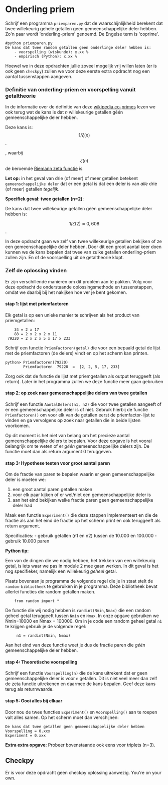 # Onderling priem

Schrijf een programma `priemparen.py` dat de waarschijnlijkheid berekent dat twee willekeurig gehele getallen geen gemeenschappelijke deler hebben. Zo'n paar wordt
'onderling-priem' genoemd. De Engelse term is 'coprime'.

    #python priemparen.py
    De kans dat twee random getallen geen onderlinge deler hebben is:
        - voorspelling (wiskunde): x.xx %
	    - empirisch (Python): x.xx %

Hoewel we in deze opdrachten jullie zoveel mogelijk vrij willen laten (er is ook geen `checkpy`) zullen we voor deze eerste extra opdracht nog een aantal tussenstappen aangeven. 

### Definitie van onderling-priem en voorspelling vanuit getaltheorie
	    
In de informatie over de definitie van deze [wikipedia co-primes](https://en.wikipedia.org/wiki/Coprime_integers) lezen we ook terug wat de kans is dat *n* willekeurige getallen géén gemeenschappelijke deler hebben. 

Deze kans is: $$1/\zeta(n)$$. 

, waarbij $$\zeta(n)$$ de beroemde [Riemann zeta functie](https://en.wikipedia.org/wiki/Riemann_zeta_function) is.

**Let op:** in het geval van drie (of meer) of meer getallen betekent `gemeenschappelijke deler` dat er een getal is dat een deler is van *alle* drie (of meer) getallen *tegelijk*.

**Specifiek geval: twee getallen (n=2)**:

De kans dat twee willekeurige getallen géén gemeenschappelijke deler hebben is: 

$$1/\zeta(2) \approx 0,608$$.

In deze opdracht gaan we zelf van twee willekeurige getallen bekijken of ze een gemeenschappelijke deler hebben. Door dit een groot aantal keer doen kunnen we de kans bepalen dat twee van zulke getallen onderling-priem zullen zijn. En of de voorspelling uit de getaltheorie klopt.

### Zelf de oplossing vinden

Er zijn verschillende manieren om dit problem aan te pakken. Volg voor deze opdracht de onderstaande oplossingsmethode en tussenstappen, omdat we daarbij bij het nakijken hoe ver je bent gekomen.

#### stap 1: lijst met priemfactoren

Elk getal is op een unieke manier te schrijven als het product van priemgetallen:

        34 = 2 x 17
        88 = 2 x 2 x 2 x 11
     79220 = 2 x 2 x 5 x 17 x 233

Schrijf een functie `PriemFactoren(getal)` die voor een bepaald getal de lijst met de priemfactoren (de delers) vindt en op het scherm kan printen.

    python> Priemfactoren(79220) 
            Priemfactoren  79220  =  [2, 2, 5, 17, 233]

Zorg ook dat de functie de lijst met priemgetallen als output teruggeeft (als return). Later in het programma zullen we deze functie meer gaan gebruiken
 
#### stap 2: op zoek naar gemeenschappelijke delers van twee getallen

Schrijf een functie `AantalDelers(n1, n2)` die voor twee getallen aangeeft of er een gemeenschappelijke deler is of niet. Gebruik hierbij de functie `Priemfactoren()` om voor elk van de getallen eerst de priemfactor-lijst te vinden en ga vervolgens op zoek naar getallen die in beide lijsten voorkomen.

Op dit moment is het niet van belang om het precieze aantal gemeenschappelijke delers te bepalen. Voor deze opgave is het vooral belangrijk om te weten of er *géén* gemeenschappelijke delers zijn. De functie moet dan als return argument 0 teruggeven.

#### stap 3: Hypothese testen voor groot aantal paren

Om de fractie van paren te bepalen waarin er geen gemeenschappelijke deler is moeten we:
   1. een groot aantal paren getallen maken
   2. voor elk paar kijken of er wel/niet een gemeenschappelijke deler is
   3. aan het eind bekijken welke fractie paren geen gemeenschappelijke deler had  

Maak een functie `Experiment()` die deze stappen implementeert en die de fractie als aan het eind de fractie op het scherm print en ook teruggeeft als return argument.

Specificaties:
    - gebruik getallen (n1 en n2) tussen de 10.000 en 100.000
    - gebruik 10.000 paren
    
**Python tip:**

Een van de dingen die we nodig hebben, het trekken van een willekeurig getal, is iets waar we pas in module 2 mee gaan werken. In dit geval is het nog specifieker, namelijk een willekeurig *geheel* getal. 

Plaats bovenaan je programma de volgende regel die je in staat stelt de `random-bibliotheek` te gebruiken in je programma. Deze bibliotheek bevat allerlei functies die random getallen maken.
 
        from random import *
        
De functie die wij nodig hebben is `randint(Nmin,Nmax)` die een random geheel getal teruggeeft tussen `Nmin` en `Nmax`. In onze opgave gebruiken we Nmin=10000 en Nmax = 100000. Om in je code een random geheel getal `n1` te krijgen gebruik je de volgende regel: 

         n1 = randint(Nmin, Nmax)        
        

Aan het eind van deze functie weet je dus de fractie paren die *géén* gemeenschappelijke deler hebben.

#### stap 4: Theoretische voorspelling

Schrijf een functie `Voorspelling(n)` die de kans uitrekent dat er geen gemeenschappelijke deler is voor `n` getallen. Dit is niet veel meer dan zelf de zeta functie uitrekenen en daarmee de kans bepalen. Geef deze kans terug als returnwaarde.

#### stap 5: Gooi alles bij elkaar

Door nou de twee functies `Experiment()` en `Voorspelling()` aan te roepen valt alles samen. Op het scherm moet dan verschijnen:

    De kans dat twee getallen geen gemeenschappelijke deler hebben
    Voorspelling = 0.xxx
    Experiment = 0.xxx


**Extra extra opgave:** Probeer bovenstaande ook eens voor triplets (n=3).


## Checkpy

Er is voor deze opdracht geen checkpy oplossing aanwezig. You're on your own.
